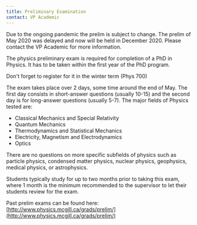 ```yaml
---
title: Preliminary Examination
contact: VP Academic
---
```


<div class="notification is-warning">
Due to the ongoing pandemic the prelim is subject to change. The prelim of May 2020 was delayed and now will be held in December 2020. Please contact the VP Academic for more information.
</div>

The physics preliminary exam is required for completion of a PhD in Physics. It has to be taken within the first year of the PhD program. 

<div class="notification is-warning">
Don't forget to register for it in the winter term (Phys 700)
</div>

The exam takes place over 2 days, some time around the end of May. The first day consists in short-answer questions (usually 10-15) and the second day is for long-answer questions (usually 5-7).  The major fields of Physics tested are:

 * Classical Mechanics and Special Relativity
 * Quantum Mechanics
 * Thermodynamics and Statistical Mechanics
 * Electricity, Magnetism and Electrodynamics
 * Optics
 
There are no questions on more specific subfields of physics such as particle physics, condensed matter physics, nuclear physics, geophysics, medical physics, or astrophysics.

Students typically study for up to two months prior to taking this exam, where 1 month is the minimum recommended to the supervisor to let their students review for the exam.

Past prelim exams can be found here: [http://www.physics.mcgill.ca/grads/prelim/](http://www.physics.mcgill.ca/grads/prelim/)